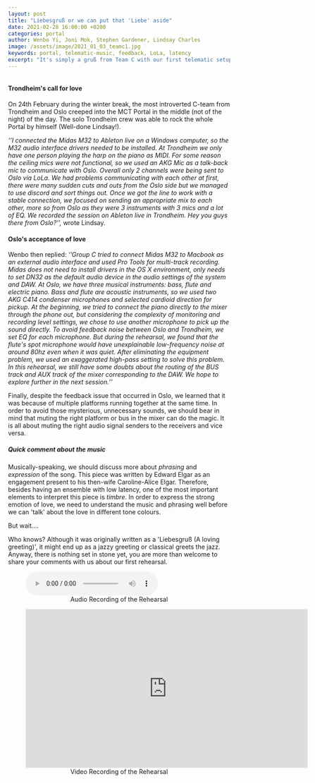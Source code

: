 ```yaml
---
layout: post
title: "Liebesgruß or we can put that 'Liebe' aside"
date: 2021-02-28 16:00:00 +0200
categories: portal
author: Wenbo Yi, Joni Mok, Stephen Gardener, Lindsay Charles
image: /assets/image/2021_01_03_teamc1.jpg
keywords: portal, telematic-music, feedback, LoLa, latency
excerpt: "It's simply a gruß from Team C with our first telematic setup."
---
```


<figure style="float: auto">
   <img src="/assets/image/2021_01_03_teamc1.jpg" alt="" title="" width="auto"/> <figcaption></figcaption>
</figure>

#### Trondheim's call for love

On 24th February during the winter break,  the most introverted C-team from Trondheim and Oslo creeped into the MCT Portal in the middle (not of the night) of the day. The solo Trondheim crew was able to rock the whole Portal by himself (Well-done Lindsay!).

<i>‘’I connected the Midas M32 to Ableton live on a Windows computer, so the M32 audio interface drivers needed to be installed. At Trondheim we only have one person playing the harp on the piano as MIDI. For some reason the ceiling mics were not functional, so we used an AKG Mic as a talk-back mic to communicate with Oslo. Overall only 2 channels were being sent to Oslo via LoLa. We had problems communicating with each other at first, there were many sudden cuts and outs from the Oslo side but we managed to use discord and sort things out. Once we got the line to work with a stable connection, we focused on sending an appropriate mix to each other, more so from Oslo as they were 3 instruments with 3 mics and a lot of EQ. We recorded the session on Ableton live in Trondheim. Hey you guys there from Oslo?’’,</i> wrote Lindsay.

#### Oslo's acceptance of love

Wenbo then replied: <i>‘’Group C tried to connect Midas M32 to Macbook as an external audio interface and used Pro Tools for multi-track recording. Midas does not need to install drivers in the OS X environment, only needs to set DN32 as the default audio device in the audio settings of the system and DAW. At Oslo, we have three musical instruments: bass, flute and electric piano. Bass and flute are acoustic instruments, so we used two AKG C414 condenser microphones and selected cardioid direction for pickup. At the beginning, we tried to connect the piano directly to the mixer through the phone out, but considering the complexity of monitoring and recording level settings, we chose to use another microphone to pick up the sound directly. To avoid feedback noise between Oslo and Trondheim, we set EQ for each microphone. But during the rehearsal, we found that the flute's spot microphone would have unexplainable low-frequency noise at around 80hz even when it was quiet. After eliminating the equipment problem, we used an exaggerated high-pass setting to solve this problem. In this rehearsal, we still have some doubts about the routing of the BUS track and AUX track of the mixer corresponding to the DAW. We hope to explore further in the next session.’’</i>

Finally, despite the feedback issue that occurred in Oslo, we learned that it was because of multiple platforms running together at the same time. In order to avoid those mysterious, unnecessary sounds, we should bear in mind that muting the right platform or bus in the mixer can do the magic. It is all about muting the right audio signal senders to the receivers and vice versa.

##### Quick comment about the music
Musically-speaking, we should discuss more about *phrasing* and *expression* of the song. This piece was written by Edward Elgar as an engagement present to his then-wife Caroline-Alice Elgar. Therefore, besides having an ensemble with low latency, one of the most important elements to interpret this piece is *timbre*. In order to express the strong emotion of love, we need to understand the music and phrasing well before we can 'talk' about the love in different tone colours.

But wait....

Who knows? Although it was originally written as a 'Liebesgruß (A loving greeting)', it might end up as a jazzy greeting or classical greets the jazz. Anyway, there is nothing set in stone yet, you are more than welcome to share your comments with us about our first rehearsal.


<figure style="float: none">
  <audio controls>
    <source src="https://drive.google.com/uc?&id=1RgDb_aOH81TzDq-cPMMgCJPXF4AH5755
" type="audio/mpeg">
    Song One
  </audio>
  <figcaption><center>Audio Recording of the Rehearsal</center></figcaption>
</figure>



<figure style="float: none">
    <center><iframe src="https://youtube.com/embed/MwhRuU_H6E4" width="640" height="360" frameborder="0" allowfullscreen></iframe></center>
    <figcaption><center>Video Recording of the Rehearsal</center></figcaption>
</figure>

